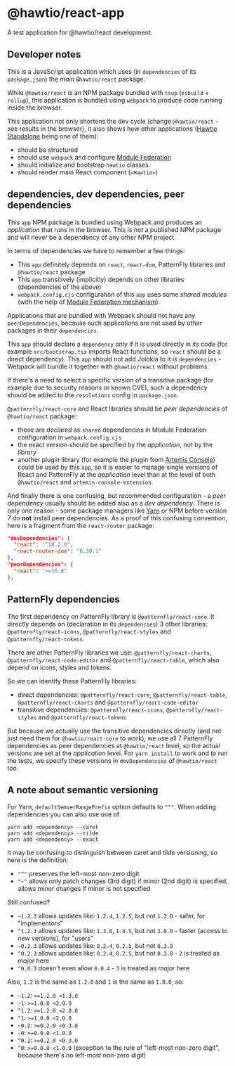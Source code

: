 # @hawtio/react-app

A test application for @hawtio/react development.

## Developer notes

This is a JavaScript application which uses (in `dependencies` of its `package.json`) the _main_
`@hawtio/react` package.

While `@hawtio/react` is an NPM package bundled with `tsup` (`esbuild` + `rollup`), this application is bundled
using `webpack` to produce code running inside the browser.

This application not only shortens the dev cycle (change `@hawtio/react` - see results in the browser), it also
shows how other applications ([Hawtio Standalone](https://github.com/hawtio/hawtio/tree/4.x/console) being one of them):

- should be structured
- should use `webpack` and configure [Module Federation](https://webpack.js.org/concepts/module-federation/)
- should initialize and bootstrap `hawtio` classes
- should render main React component (`<Hawtio>`)

## dependencies, dev dependencies, peer dependencies

This `app` NPM package is bundled using Webpack and produces an _application_ that runs in the browser. This is _not_ a published NPM package and will never be a dependency of any other NPM project.

In terms of dependencies we have to remember a few things:

- This `app` definitely depends on `react`, `react-dom`, PatternFly libraries and `@hawtio/react` package
- This `app` transitively (implicitly) depends on other libraries (dependencies of the above)
- `webpack.config.cjs` configuration of this `app` uses some _shared modules_ (with the help of [Module Federation mechanism](https://webpack.js.org/concepts/module-federation/)).

Applications that are bundled with Webpack should not have any `peerDependencies`, because such applications are not used by other packages in their `dependencies`.

This `app` should declare a `dependency` only if it is used directly in its code (for example `src/bootstrap.tsx` imports React functions, so `react` should be a direct dependency). This `app` should not add Jolokia to it is `dependencies` - Webpack will bundle it together with `@hawtio/react` without problems.

If there's a need to select a specific version of a transitive package (for example due to security reasons or known CVE), such a dependency should be added to the `resolutions` config in `package.json`.

`@patternfly/react-core` and React libraries should be _peer dependencies_ of `@hawtio/react` package:

- these are declared as `shared` dependencies in Module Federation configuration in `webpack.config.cjs`
- the exact version should be specified by the _application_, not by the _library_
- another plugin library (for example the plugin from [Artemis Console](https://github.com/apache/activemq-artemis-console/)) could be used by this `app`, so it is easier to manage single versions of React and PatternFly at the _application_ level than at the level of both `@hawtio/react` and `artemis-console-extension`.

And finally there is one confusing, but recommended configuration - a _peer dependency_ usually should be added also as a _dev dependency_. There is only one reason - some package managers like [Yarn](https://yarnpkg.com/) or NPM before version 7 do **not** install peer dependencies. As a proof of this confusing convention, here is a fragment from the `react-router` package:

```json
"devDependencies": {
  "react": "^18.2.0",
  "react-router-dom": "6.30.1"
},
"peerDependencies": {
  "react": ">=16.8"
},
```

## PatternFly dependencies

The first dependency on PatternFly library is `@patternfly/react-core`. It directly depends on (declaration in its `dependencies`) 3 other libraries: `@patternfly/react-icons`, `@patternfly/react-styles` and `@patternfly/react-tokens`.

There are other PatternFly libraries we use: `@patternfly/react-charts`, `@patternfly/react-code-editor` and `@patternfly/react-table`, which also depend on icons, styles and tokens.

So we can identify these PatternFly libraries:

- direct dependencies: `@patternfly/react-core`, `@patternfly/react-table`, `@patternfly/react-charts` and `@patternfly/react-code-editor`
- transitive dependencies: `@patternfly/react-icons`, `@patternfly/react-styles` and `@patternfly/react-tokens`

But because we actually use the transitive dependencies directly (and not just need them for `@hawtio/react-core` to work), we use all 7 PatternFly dependencies as peer dependencies at `@hawtio/react` level, so the actual versions are set at the _application_ level.
For `yarn install` to work and to run the tests, we specify these versions in `devDependencies` of `@hawtio/react` too.

## A note about semantic versioning

For Yarn, `defaultSemverRangePrefix` option defaults to `"^"`. When adding dependencies you can also use one of

    yarn add <dependency> --caret
    yarn add <dependency> --tilde
    yarn add <dependency> --exact

It may be confusing to distinguish between caret and tilde versioning, so here is the definition:

- `"^"` preserves the left-most non-zero digit
- `"~"` allows only patch changes (3rd digit) if minor (2nd digit) is specified, allows minor changes if minor is not specified

Still confused?

- `~1.2.3` allows updates like: `1.2.4`, `1.2.5`, but not `1.3.0` - safer, for "implementors"
- `^1.2.3` allows updates like: `1.3.0`, `1.4.5`, but not `2.0.0` - faster (access to new versions), for "users"
- `~0.2.3` allows updates like: `0.2.4`, `0.2.5`, but not `0.3.0`
- `^0.2.3` allows updates like: `0.2.4`, `0.2.5`, but not `0.3.0` - `2` is treated as _major_ here
- `^0.0.3` doesn't even allow `0.0.4` - `3` is treated as _major_ here

Also, `1.2` is the same as `1.2.0` and `1` is the same as `1.0.0`, so:

- `~1.2`: `>=1.2.0 <1.3.0`
- `~1`: `>=1.0.0 <2.0.0`
- `^1.2`: `>=1.2.0 <2.0.0`
- `^1`: `>=1.0.0 <2.0.0`
- `~0.2`: `>=0.2.0 <0.3.0`
- `~0`: `>=0.0.0 <1.0.0`
- `^0.2`: `>=0.2.0 <0.3.0`
- `^0`: `>=0.0.0 <1.0.0` (exception to the rule of "left-most non-zero digit", because there's no left-most non-zero digit)
